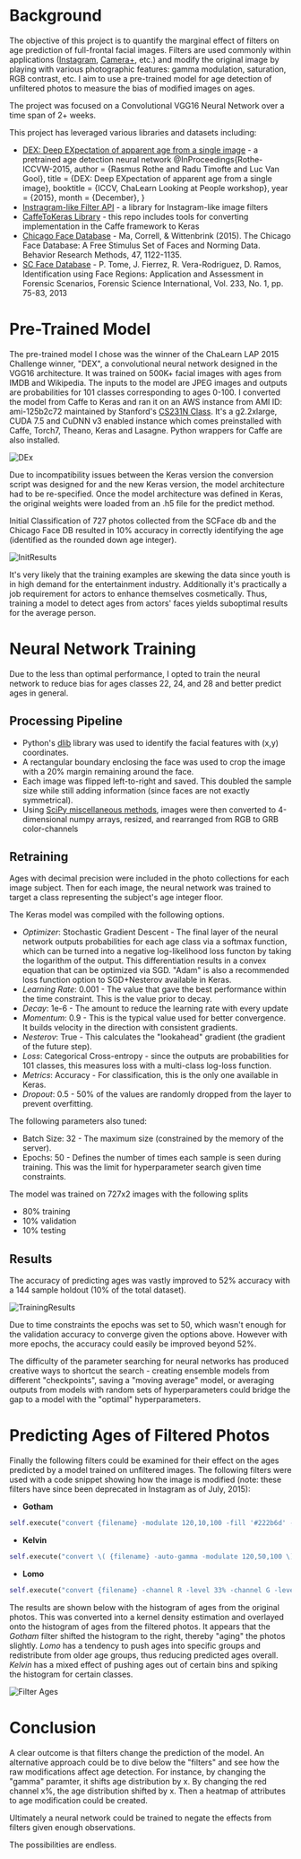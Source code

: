 # Background
The objective of this project is to quantify the marginal effect of filters on age prediction of full-frontal facial images. Filters are used commonly within applications ([Instagram](https://www.instagram.com), [Camera+](http://campl.us/), etc.) and modify the original image by playing with various photographic features: gamma modulation, saturation, RGB contrast, etc. I aim to use a pre-trained model for age detection of unfiltered photos to measure the bias of modified images on ages.

The project was focused on a Convolutional VGG16 Neural Network over a time span of 2+ weeks.

This project has leveraged various libraries and datasets including: 
- [DEX: Deep EXpectation of apparent age from a single image](https://data.vision.ee.ethz.ch/cvl/rrothe/imdb-wiki/) - a pretrained age detection neural network
@InProceedings{Rothe-ICCVW-2015,
  author = {Rasmus Rothe and Radu Timofte and Luc Van Gool},
  title = {DEX: Deep EXpectation of apparent age from a single image},
  booktitle = {ICCV, ChaLearn Looking at People workshop},
  year = {2015},
  month = {December},
}
- [Instragram-like Filter API](https://github.com/acoomans/instagram-filters) - a library for Instagram-like image filters
- [CaffeToKeras Library](https://github.com/MarcBS/keras) - this repo includes tools for converting implementation in the Caffe framework to Keras
- [Chicago Face Database](http://chicagofaces.org/) - Ma, Correll, & Wittenbrink (2015). The Chicago Face Database: A Free Stimulus Set of Faces and Norming Data. Behavior Research Methods, 47, 1122-1135.
- [SC Face Database](http://www.scface.org/) - P. Tome, J. Fierrez, R. Vera-Rodriguez, D. Ramos, Identification using Face Regions:
Application and Assessment in Forensic Scenarios, Forensic Science International, Vol. 233, No. 1, pp. 75-83, 2013

# Pre-Trained Model
The pre-trained model I chose was the winner of the ChaLearn LAP 2015 Challenge winner, "DEX", a convolutional neural network designed in the VGG16 architecture. It was trained on 500K+ facial images with ages from IMDB and Wikipedia. The inputs to the model are JPEG images and outputs are probabilities for 101 classes corresponding to ages 0-100. I converted the model from Caffe to Keras and ran it on an AWS instance from AMI ID: ami-125b2c72 maintained by Stanford's [CS231N Class](http://cs231n.github.io/aws-tutorial/). It's a g2.2xlarge, CUDA 7.5 and CuDNN v3 enabled instance which comes preinstalled with Caffe, Torch7, Theano, Keras and Lasagne. Python wrappers for Caffe are also installed.

![DEx](/tree/master/img/DEx_Img.png "DEx Architecture")

Due to incompatibility issues between the Keras version the conversion script was designed for and the new Keras version, the model architecture had to be re-specified. Once the model architecture was defined in Keras, the original weights were loaded from an .h5 file for the predict method.

Initial Classification of 727 photos collected from the SCFace db and the Chicago Face DB resulted in 10% accuracy in correctly identifying the age (identified as the rounded down age integer).

![InitResults](https://github.com/cjl2183/FilterAgeChange/tree/master/img/InitResults.png "Initial Results")

It's very likely that the training examples are skewing the data since youth is in high demand for the entertainment industry. Additionally it's practically a job requirement for actors to enhance themselves cosmetically. Thus, training a model to detect ages from actors' faces yields suboptimal results for the average person.

# Neural Network Training
Due to the less than optimal performance, I opted to train the neural network to reduce bias for ages classes 22, 24, and 28 and  better predict ages in general.

## Processing Pipeline
- Python's [dlib](http://dlib.net/python/) library was used to identify the facial features with (x,y) coordinates.
- A rectangular boundary enclosing the face was used to crop the image with a 20% margin remaining around the face.
- Each image was flipped left-to-right and saved. This doubled the sample size while still adding information (since faces are not exactly symmetrical).
- Using [SciPy miscellaneous methods](http://docs.scipy.org/doc/scipy/reference/misc.html), images were then converted to 4-dimensional numpy arrays, resized, and rearranged from RGB to GRB color-channels

## Retraining
Ages with decimal precision were included in the photo collections for each image subject. Then for each image, the neural network was trained to target a class representing the subject's age integer floor. 

The Keras model was compiled with the following options. 
- *Optimizer*: Stochastic Gradient Descent - The final layer of the neural network outputs probabilities for each age class via a softmax function, which can be turned into a negative log-likelihood loss functon by taking the logarithm of the output. This differentiation results in a convex equation that can be optimized via SGD. "Adam" is also a recommended loss function option to SGD+Nesterov available in Keras.
- *Learning Rate*: 0.001 -  The value that gave the best performance within the time constraint. This is the value prior to decay.
- *Decay*: 1e-6 - The amount to reduce the learning rate with every update
- *Momentum*: 0.9 - This is the typical value used for better convergence. It builds velocity in the direction with consistent gradients. 
- *Nesterov*: True - This calculates the "lookahead" gradient (the gradient of the future step).
- *Loss*: Categorical Cross-entropy - since the outputs are probabilities for 101 classes, this measures loss with a multi-class log-loss function. 
- *Metrics*: Accuracy - For classification, this is the only one available in Keras.
- *Dropout*: 0.5 - 50% of the values are randomly dropped from the layer to prevent overfitting.

The following parameters also tuned: 
- Batch Size: 32 - The maximum size (constrained by the memory of the server).
- Epochs: 50 - Defines the number of times each sample is seen during training. This was the limit for hyperparameter search given time constraints.

The model was trained on 727x2 images with the following splits
- 80% training
- 10% validation
- 10% testing

## Results
The accuracy of predicting ages was vastly improved to 52% accuracy with a 144 sample holdout (10% of the total dataset).

![TrainingResults](https://github.com/cjl2183/FilterAgeChange/tree/master/img/TrainingResults.png "Training Results")

Due to time constraints the epochs was set to 50, which wasn't enough for the validation accuracy to converge given the options above. However with more epochs, the accuracy could easily be improved beyond 52%. 

The difficulty of the parameter searching for neural networks has produced creative ways to shortcut the search - creating ensemble models from different "checkpoints", saving a "moving average" model, or averaging outputs from models with random sets of hyperparameters could bridge the gap to a model with the "optimal" hyperparameters. 

# Predicting Ages of Filtered Photos
Finally the following filters could be examined for their effect on the ages predicted by a model trained on unfiltered images. The following filters were used with a code snippet showing how the image is modified (note: these filters have since been deprecated in Instagram as of July, 2015):

- **Gotham**
```python
self.execute("convert {filename} -modulate 120,10,100 -fill '#222b6d' -colorize 20 -gamma 0.5 -contrast -contrast {filename}")
```
- **Kelvin**
```python
self.execute("convert \( {filename} -auto-gamma -modulate 120,50,100 \) \( -size {width}x{height} -fill 'rgba(255,153,0,0.5)' -draw 'rectangle 0,0 {width},{height}' \) -compose multiply {filename}");
```
- **Lomo**
```python
self.execute("convert {filename} -channel R -level 33% -channel G -level 33% {filename}")
```
[Filters]: https://github.com/cjl2183/FilterAgeChange/img/Filters.png "Filters"

The results are shown below with the histogram of ages from the original photos. This was converted into a kernel density estimation and overlayed onto the histogram of ages from the filtered photos. It appears that the *Gotham* filter shifted the histogram to the right, thereby "aging" the photos slightly. *Lomo* has a tendency to push ages into specific groups and redistribute from older age groups, thus reducing predicted ages overall. *Kelvin* has a mixed effect of pushing ages out of certain bins and spiking the histogram for certain classes. 

![Filter Ages](https://github.com/cjl2183/FilterAgeChange/tree/master/img/FilterAges.png "FilterAges")

# Conclusion
A clear outcome is that filters change the prediction of the model. An alternative approach could be to dive below the "filters" and see how the raw modifications affect age detection. For instance, by changing the "gamma" paramter, it shifts age distribution by x. By changing the red channel x%, the age distribution shifted by x. Then a heatmap of attributes to age modification could be created.

Ultimately a neural network could be trained to negate the effects from filters given enough observations. 

The possibilities are endless.
